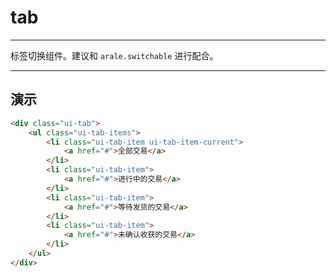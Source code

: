 # tab

---

标签切换组件。建议和 `arale.switchable` 进行配合。

---

## 演示

<link type="text/css" rel="stylesheet" media="screen" href="src/tab.css">

````html
<div class="ui-tab">
    <ul class="ui-tab-items">
        <li class="ui-tab-item ui-tab-item-current">
            <a href="#">全部交易</a>
        </li>
        <li class="ui-tab-item">
            <a href="#">进行中的交易</a>
        </li>
        <li class="ui-tab-item">
            <a href="#">等待发货的交易</a>
        </li>
        <li class="ui-tab-item">
            <a href="#">未确认收获的交易</a>
        </li>
    </ul>
</div>
